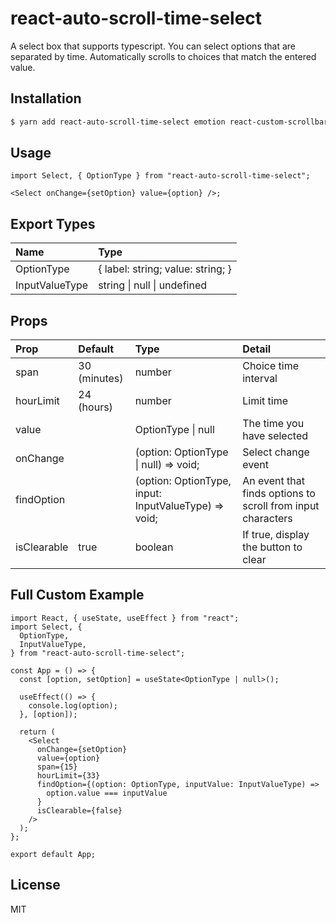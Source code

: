 # react-auto-scroll-time-select

A select box that supports typescript.
You can select options that are separated by time.
Automatically scrolls to choices that match the entered value.

## Installation

```sh
$ yarn add react-auto-scroll-time-select emotion react-custom-scrollbars @types/react-custom-scrollbars
```

## Usage

```tsx
import Select, { OptionType } from "react-auto-scroll-time-select";

<Select onChange={setOption} value={option} />;
```

## Export Types

| Name           | Type                                |
| :------------- | :---------------------------------- |
| OptionType     | { label: string; value: string; }   |
| InputValueType | string &#124; null &#124; undefined |

## Props

| Prop        | Default      | Type                                                 | Detail                                                      |
| :---------- | :----------- | :--------------------------------------------------- | :---------------------------------------------------------- |
| span        | 30 (minutes) | number                                               | Choice time interval                                        |
| hourLimit   | 24 (hours)   | number                                               | Limit time                                                  |
| value       |              | OptionType &#124; null                               | The time you have selected                                  |
| onChange    |              | (option: OptionType &#124; null) => void;            | Select change event                                         |
| findOption  |              | (option: OptionType, input: InputValueType) => void; | An event that finds options to scroll from input characters |
| isClearable | true         | boolean                                              | If true, display the button to clear                        |

## Full Custom Example

```tsx
import React, { useState, useEffect } from "react";
import Select, {
  OptionType,
  InputValueType,
} from "react-auto-scroll-time-select";

const App = () => {
  const [option, setOption] = useState<OptionType | null>();

  useEffect(() => {
    console.log(option);
  }, [option]);

  return (
    <Select
      onChange={setOption}
      value={option}
      span={15}
      hourLimit={33}
      findOption={(option: OptionType, inputValue: InputValueType) =>
        option.value === inputValue
      }
      isClearable={false}
    />
  );
};

export default App;
```

## License

MIT
